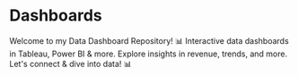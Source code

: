 # Dashboards
Welcome to my Data Dashboard Repository! 
📊 Interactive data dashboards in Tableau, Power BI & more. 
Explore insights in revenue, trends, and more. Let's connect & dive into data! 📊

